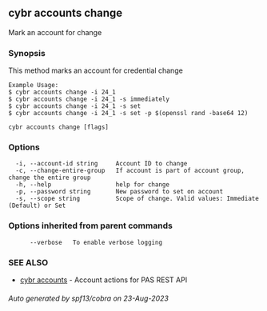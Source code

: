 ## cybr accounts change

Mark an account for change

### Synopsis

This method marks an account for credential change
	
	Example Usage:
	$ cybr accounts change -i 24_1
	$ cybr accounts change -i 24_1 -s immediately
	$ cybr accounts change -i 24_1 -s set
	$ cybr accounts change -i 24_1 -s set -p $(openssl rand -base64 12)

```
cybr accounts change [flags]
```

### Options

```
  -i, --account-id string     Account ID to change
  -c, --change-entire-group   If account is part of account group, change the entire group
  -h, --help                  help for change
  -p, --password string       New password to set on account
  -s, --scope string          Scope of change. Valid values: Immediate (Default) or Set
```

### Options inherited from parent commands

```
      --verbose   To enable verbose logging
```

### SEE ALSO

* [cybr accounts](cybr_accounts.md)	 - Account actions for PAS REST API

###### Auto generated by spf13/cobra on 23-Aug-2023
